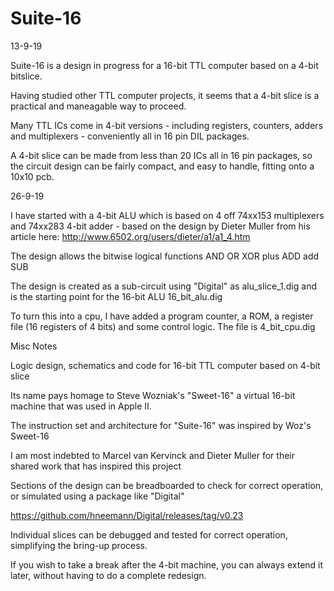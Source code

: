 # Suite-16

13-9-19

Suite-16 is a design in progress for a 16-bit TTL computer based on a 4-bit bitslice.

Having studied other TTL computer projects, it seems that a 4-bit slice is a practical and maneagable way to proceed.

Many TTL ICs come in 4-bit versions - including registers, counters, adders and multiplexers - conveniently all in 16 pin DIL packages.

A 4-bit slice can be made from less than 20 ICs all in 16 pin packages, so the circuit design can be fairly compact, and easy to handle, fitting onto a 10x10 pcb. 

26-9-19

I have started with a 4-bit ALU which is based on 4 off 74xx153 multiplexers and 74xx283 4-bit adder - based on the design by Dieter Muller from his article here: http://www.6502.org/users/dieter/a1/a1_4.htm

The design allows the bitwise logical functions AND OR XOR plus ADD add SUB

The design is created as a sub-circuit using "Digital" as alu_slice_1.dig and is the starting point for the 16-bit ALU 16_bit_alu.dig

To turn this into a cpu, I have added a program counter, a ROM, a register file (16 registers of 4 bits) and some control logic. The file is 4_bit_cpu.dig


Misc Notes

Logic design, schematics and code for 16-bit TTL computer based on 4-bit slice

Its name pays homage to Steve Wozniak's "Sweet-16" a virtual 16-bit machine that was used in Apple II.

The instruction set and architecture for "Suite-16" was inspired by Woz's Sweet-16

I am most indebted to Marcel van Kervinck and Dieter Muller for their shared work that has inspired this project



Sections of the design can be breadboarded to check for correct operation, or simulated using a package like "Digital"

https://github.com/hneemann/Digital/releases/tag/v0.23

Individual slices can be debugged and tested for correct operation, simplifying the bring-up process. 

If you wish to take a break after the 4-bit machine, you can always extend it later, without having to do a complete redesign.
